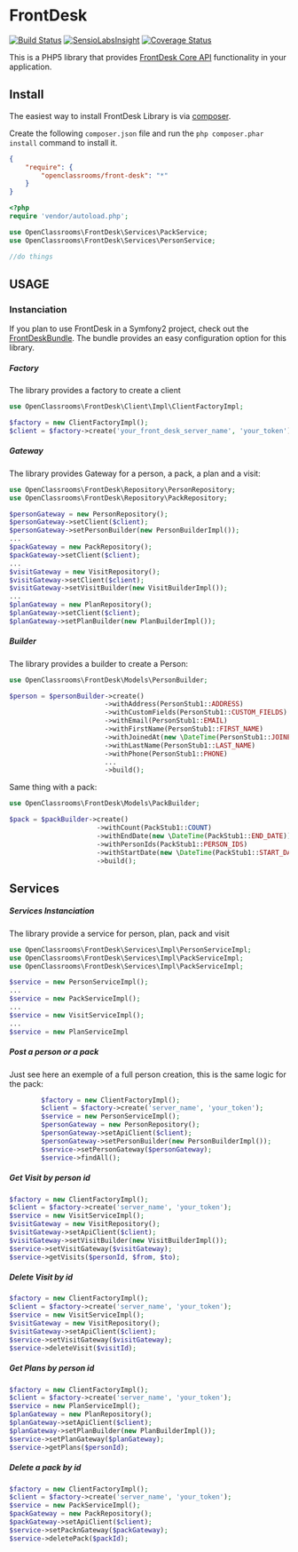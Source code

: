 # FrontDesk
[![Build Status](https://travis-ci.org/OpenClassrooms/FrontDesk.svg?branch=master)](https://travis-ci.org/OpenClassrooms/FrontDesk)
[![SensioLabsInsight](https://insight.sensiolabs.com/projects/a938d1ba-3c55-43a9-b6a6-0f9612c526d9/mini.png)](https://insight.sensiolabs.com/projects/a938d1ba-3c55-43a9-b6a6-0f9612c526d9)
[![Coverage Status](https://coveralls.io/repos/github/OpenClassrooms/FrontDesk/badge.svg?branch=OC-5843_create_frontdesk_library)](https://coveralls.io/github/OpenClassrooms/FrontDesk?branch=OC-5843_create_frontdesk_library)

This is a PHP5 library that provides [FrontDesk Core API](https://developer.frontdeskhq.com/docs/api/v2) functionality in your application.

## Install
The easiest way to install FrontDesk Library is via [composer](http://getcomposer.org/).

Create the following `composer.json` file and run the `php composer.phar install` command to install it.

```json
{
    "require": {
        "openclassrooms/front-desk": "*"
    }
}
```
```php
<?php
require 'vendor/autoload.php';

use OpenClassrooms\FrontDesk\Services\PackService;
use OpenClassrooms\FrontDesk\Services\PersonService;

//do things
```

## USAGE
### Instanciation
If you plan to use FrontDesk in a Symfony2 project, check out the [FrontDeskBundle](https://github.com/OpenClassrooms/FrontDeskBundle). The bundle provides an easy configuration option for this library.

##### Factory 
The library provides a factory to create a client 
```php
use OpenClassrooms\FrontDesk\Client\Impl\ClientFactoryImpl; 

$factory = new ClientFactoryImpl();         
$client = $factory->create('your_front_desk_server_name', 'your_token');
```

##### Gateway
The library provides Gateway for a person, a pack, a plan and a visit:
```php
use OpenClassrooms\FrontDesk\Repository\PersonRepository;
use OpenClassrooms\FrontDesk\Repository\PackRepository;

$personGateway = new PersonRepository();         
$personGateway->setClient($client); 
$personGateway->setPersonBuilder(new PersonBuilderImpl());        
...
$packGateway = new PackRepository();         
$packGateway->setClient($client); 
...
$visitGateway = new VisitRepository();         
$visitGateway->setClient($client);  
$visitGateway->setVisitBuilder(new VisitBuilderImpl());
...
$planGateway = new PlanRepository();         
$planGateway->setClient($client);  
$planGateway->setPlanBuilder(new PlanBuilderImpl());        
```

##### Builder
The library provides a builder to create a Person:
 
```php
use OpenClassrooms\FrontDesk\Models\PersonBuilder;

$person = $personBuilder->create()
                        ->withAddress(PersonStub1::ADDRESS)
                        ->withCustomFields(PersonStub1::CUSTOM_FIELDS)
                        ->withEmail(PersonStub1::EMAIL)
                        ->withFirstName(PersonStub1::FIRST_NAME)
                        ->withJoinedAt(new \DateTime(PersonStub1::JOINED_AT))
                        ->withLastName(PersonStub1::LAST_NAME)
                        ->withPhone(PersonStub1::PHONE)
                        ...
                        ->build();
```

Same thing with a pack:
 
```php
use OpenClassrooms\FrontDesk\Models\PackBuilder;

$pack = $packBuilder->create()
                      ->withCount(PackStub1::COUNT)
                      ->withEndDate(new \DateTime(PackStub1::END_DATE))
                      ->withPersonIds(PackStub1::PERSON_IDS)
                      ->withStartDate(new \DateTime(PackStub1::START_DATE))
                      ->build();
```

## Services
##### Services Instanciation
The library provide a service for person, plan, pack and visit 
```php
use OpenClassrooms\FrontDesk\Services\Impl\PersonServiceImpl;
use OpenClassrooms\FrontDesk\Services\Impl\PackServiceImpl;
use OpenClassrooms\FrontDesk\Services\Impl\PackServiceImpl;

$service = new PersonServiceImpl();
...
$service = new PackServiceImpl();
...
$service = new VisitServiceImpl();
...
$service = new PlanServiceImpl
```
##### Post a person or a pack 
Just see here an exemple of a full person creation, this is the same logic for the pack: 

```php
        $factory = new ClientFactoryImpl();
        $client = $factory->create('server_name', 'your_token');
        $service = new PersonServiceImpl();
        $personGateway = new PersonRepository();
        $personGateway->setApiClient($client);
        $personGateway->setPersonBuilder(new PersonBuilderImpl());
        $service->setPersonGateway($personGateway);
        $service->findAll();
```

##### Get Visit by person id
```php
$factory = new ClientFactoryImpl();        
$client = $factory->create('server_name', 'your_token');
$service = new VisitServiceImpl();
$visitGateway = new VisitRepository();
$visitGateway->setApiClient($client);
$visitGateway->setVisitBuilder(new VisitBuilderImpl());
$service->setVisitGateway($visitGateway);
$service->getVisits($personId, $from, $to);
```

##### Delete Visit by id
```php
$factory = new ClientFactoryImpl();        
$client = $factory->create('server_name', 'your_token');
$service = new VisitServiceImpl();
$visitGateway = new VisitRepository();
$visitGateway->setApiClient($client);
$service->setVisitGateway($visitGateway);
$service->deleteVisit($visitId);
```

##### Get Plans by person id
```php
$factory = new ClientFactoryImpl();        
$client = $factory->create('server_name', 'your_token');
$service = new PlanServiceImpl();
$planGateway = new PlanRepository();
$planGateway->setApiClient($client);
$planGateway->setPlanBuilder(new PlanBuilderImpl());
$service->setPlanGateway($planGateway);
$service->getPlans($personId);
```

##### Delete a pack by id 
```php
$factory = new ClientFactoryImpl();        
$client = $factory->create('server_name', 'your_token');
$service = new PackServiceImpl();
$packGateway = new PackRepository();        
$packGateway->setApiClient($client);       
$service->setPacknGateway($packGateway);        
$service->deletePack($packId); 
